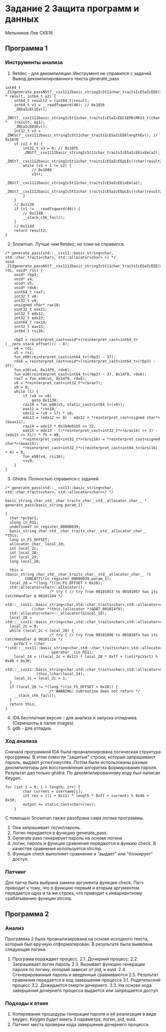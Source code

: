 # Задание 2 Защита программ и данных
Мельников Лев СКБ16

## Программа 1
### Инструменты анализа

1. Retdec - для декомпиляции. Инструмент не справился с задачей.
Вывод декомпилированного текста generate\_pass
```
int64_t                                                                        _Z13generate_passNSt7__cxx1112basic_stringIcSt11char_traitsIcESaIcEEE(int64_t * result, int64_t a2) {
    int64_t result2 = (int64_t)result;
    int64_t v1 = __readfsqword(40); // 0x1026
    _ZNSaIcEC1Ev();
    _ZNSt7__cxx1112basic_stringIcSt11char_traitsIcESaIcEEC1EPKcRKS3_((char *   )result, &g1);
    _ZNSaIcED1Ev();
    int32_t v2 =                                                               _ZNKSt7__cxx1112basic_stringIcSt11char_traitsIcESaIcEE6lengthEv(); // 0x1070
    if (v2 > 0) {
        int32_t v3 = 0; // 0x10fb
        _ZNSt7__cxx1112basic_stringIcSt11char_traitsIcESaIcEEixEm(a2);

_ZNSt7__cxx1112basic_stringIcSt11char_traitsIcESaIcEEpLEc((char)result2);
        while (v3 + 1 != v2) {
            // 0x1086
            v3++;
            _ZNSt7__cxx1112basic_stringIcSt11char_traitsIcESaIcEEixEm(a2);

_ZNSt7__cxx1112basic_stringIcSt11char_traitsIcESaIcEEpLEc((char)result2);
        }
    }
    // 0x1138
    if (v1 != __readfsqword(40)) {
        // 0x1148
        __stack_chk_fail();
    }
    // 0x114d
    return result2;
}
```
2. Snowman. Лучше чем Retdec, но тоже не справился.
```
/* generate_pass(std::__cxx11::basic_string<char, std::char_traits<char>, std::allocator<char> >) */
void _Z13generate_passNSt7__cxx1112basic_stringIcSt11char_traitsIcESaIcEEE(void* rdi, void* rsi) {
    void* rbp3;
    void* v4;
    void* v5;
    void* rdx6;
    uint64_t rax7;
    int32_t v8;
    int32_t v9;
    unsigned char* rax10;
    uint32_t eax11;
    int32_t edx12;
    int32_t edx13;
    uint64_t rax14;
    int32_t eax15;
    int64_t rsi16;

    rbp3 = reinterpret_cast<void*>(reinterpret_cast<int64_t>(__zero_stack_offset()) - 8);
    v4 = rdi;
    v5 = rsi;
    fun_e00(reinterpret_cast<int64_t>(rbp3) - 37);
    rdx6 = reinterpret_cast<void*>(reinterpret_cast<int64_t>(rbp3) - 37);
    fun_e10(v4, 0x14f9, rdx6);
    fun_e20(reinterpret_cast<int64_t>(rbp3) - 37, 0x14f9, rdx6);
    rax7 = fun_e30(v5, 0x14f9, rdx6);
    v8 = *reinterpret_cast<int32_t*>(&rax7);
    v9 = 0;
    while (1) {
        if (v9 >= v8) 
            goto 0x1138;
        rax10 = fun_e40(v5, static_cast<int64_t>(v9));
        eax11 = *rax10;
        edx12 = (v9 + 17) * v8;
        edx13 = (edx12 << 8) - edx12 + *reinterpret_cast<signed char*>(&eax11);
        rax14 = edx13 * 0x1b4e81b5 >> 32;
        eax15 = edx13 - ((*reinterpret_cast<int32_t*>(&rax14) >> 3) - (edx13 >> 31)) * 75 + 48;
        *reinterpret_cast<int32_t*>(&rsi16) = *reinterpret_cast<signed char*>(&eax15);
        *reinterpret_cast<int32_t*>(reinterpret_cast<int64_t>(&rsi16) + 4) = 0;
        fun_e50(v4, rsi16);
        ++v9;
    }
}
```
3. Ghidra. Полностью справился с задачей.
```
/* generate_pass(std::__cxx11::basic_string<char, std::char_traits<char>, std::allocator<char>>) */
    
basic_string_char_std__char_traits_char__std__allocator_char__ * generate_pass(basic_string param_1)
    
{   
  char *pcVar1;
  ulong in_RSI;
  undefined7 in_register_00000039;
  basic_string_char_std__char_traits_char__std__allocator_char__ *this;
  long in_FS_OFFSET;
  allocator_char_ local_2d;
  int local_2c;
  int local_28;
  int local_24;
  long local_20;

  this = (basic_string_char_std__char_traits_char__std__allocator_char__ *)
         CONCAT71(in_register_00000039,param_1);
  local_20 = *(long *)(in_FS_OFFSET + 0x28);
  std::allocator<char>::allocator();
                    /* try { // try from 00101053 to 00101057 has its CatchHandler @ 00101104 */
  std::__cxx11::basic_string<char,std::char_traits<char>,std::allocator<char>>::basic_string
            ((char *)this,(allocator *)&DAT_001014f9);
  std::allocator<char>::_allocator(&local_2d);
  local_28 = std::__cxx11::basic_string<char,std::char_traits<char>,std::allocator<char>>::length();
  local_2c = 0;
  while (local_2c < local_28) {
                    /* try { // try from 00101096 to 001010fa has its CatchHandler @ 0010111e */
    pcVar1 = (char *)std::__cxx11::basic_string<char,std::char_traits<char>,std::allocator<char>>::
                     operator__(in_RSI);
    local_24 = ((local_2c + 0x11) * local_28 * 0xff + (int)*pcVar1) % 0x4b + 0x30;
    std::__cxx11::basic_string<char,std::char_traits<char>,std::allocator<char>>::operator__
              (this,(char)local_24); 
    local_2c = local_2c + 1;
  }     
  if (local_20 != *(long *)(in_FS_OFFSET + 0x28)) {
                    /* WARNING: Subroutine does not return */
    __stack_chk_fail();
  }     
  return this;
}
```
4. IDA бесплатная версия - для анализа и запуска отладчика. (Скриншоты в папке images)
5. gdb - для отладки.

### Ход анализа
Сначала программой IDA была проанализирована логическая структура программы.
В этом помогли "зашитые" строки, которые запрашивают пароль, выдают
успех\неуспех. Потом были использованы разные декомпиляторы для восстановления
алгоритма формирования пароля. Результат дал только ghidra. По декомпилированному
коду был написан Keygen.
```
for (int i = 0; i < length; i++) {
        char current = username[i];
        int res = ((i + 0x11) * length * 0xff + current) % 0x4b + 0x30;
        output += static_cast<char>(res);
    }   
```
С помощью Snowman также разобрана сама логика программы.
1. Она запрашивает логин\пароль.
2. Логин передается в функцию generate_pass.
3. Generate pass генерирует пароль на основе логина
4. логин, пароль и функция сравнения передаются в функию check. В качестве сравнения используется strcmp.
5. Функция check выполняет сравнение и "выдает" или "блокирует" доступ.

### Патчинг
Для патча была выбрана замена аргумента функции check. Патч приводит к тому, что в функцию первым
и вторым аргументом передается одна и та же строка, что приводит к инвариантному срабатыванию
функции strcmp.


## Программа 2
### Анализ
Программа 2 была проанализирована на основе исходного текста, который был вручную отформатирован.
В результате была выявлена следующая логика.

1. Програма пораждает процесс.
2.1. Дочерний процесс:
2.2. Запрашивает логин пароль
2.3. Вызывает функцию генерации пароля по логину, который
 зависит от pid,  и euid.
2.4. Сгенерированный пароль и введенный сравниваются
2.5. Результат сравнения передается в код завершения процесса
3.1. Родительский процесс
3.2. Дожидается смерти дочернего.
3.3. На основе кода завершения дочернего процесса выдается или запрещается доступ

### Подходы к атаке
1. Копирование процедуры генерации пароля и её реализация в виде keygen.
Keygen будет иметь 3 параметра, логин, pid, euid.
2. Патчинг места проверки кода завершения дочернего процесса.

